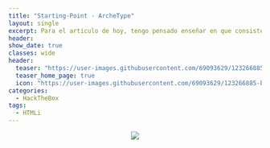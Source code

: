 ```yaml
---
title: "Starting-Point - ArcheType"
layout: single
excerpt: Para el articulo de hoy, tengo pensado enseñar en que consiste una inyección de código malicioso HTML, o mas conocida como “HTML injection”. Antes de iniciar con la explotación de esta vulnerabilidad, que esta tan presente en los servidores web, voy a hacer un corto resumen de ¿Qué es HTML? y ¿Para que sirve?.
header:
show_date: true
classes: wide
header:
  teaser: "https://user-images.githubusercontent.com/69093629/123266885-b34dce80-d4fc-11eb-8d58-50d3a3d91766.png"
  teaser_home_page: true
  icon: "https://user-images.githubusercontent.com/69093629/123266885-b34dce80-d4fc-11eb-8d58-50d3a3d91766.png"
categories:
  - HackTheBox
tags:
  - HTMLi
---
```


<p align="center">
<img src="https://user-images.githubusercontent.com/69093629/123266885-b34dce80-d4fc-11eb-8d58-50d3a3d91766.png">
</p>


